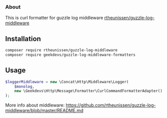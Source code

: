 ### About

This is curl formatter for guzzle log middleware [rtheunissen/guzzle-log-middleware](https://github.com/rtheunissen/guzzle-log-middleware)

## Installation

```bash
composer require rtheunissen/guzzle-log-middleware
composer require geekdevs/guzzle-log-middleware-formatters
```

## Usage

```php
$loggerMiddleware = new \Concat\Http\Middleware\Logger(
    $monolog, 
    new \Geekdevs\Http\Message\Formatter\CurlCommandFormatterAdapter()
);
```

More info about middleware: https://github.com/rtheunissen/guzzle-log-middleware/blob/master/README.md
